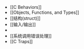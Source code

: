 - [[C Behaviors]]
- [[Objects, Functions, and Types]]
- [[结构(struct)]]
- [[输入/输出]]
-
- [[系统调用错误处理]]
- [[C Traps]]